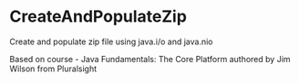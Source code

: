 # CreateAndPopulateZip
Create and populate zip file using java.i/o and java.nio

Based on course - Java Fundamentals: The Core Platform authored by Jim Wilson from Pluralsight
